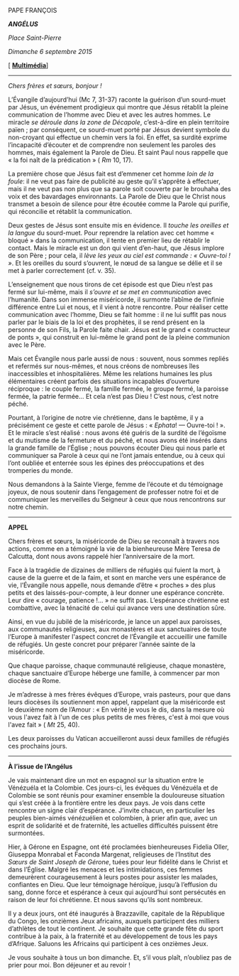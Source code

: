 PAPE FRANÇOIS

***ANGÉLUS***

*Place Saint-Pierre*

*Dimanche 6 septembre 2015*

[ **[Multimédia](http://w2.vatican.va/content/francesco/fr/events/event.dir.html/content/vaticanevents/fr/2015/9/6/angelus.html)**]

* * *

*Chers frères et sœurs, bonjour !*

L’Évangile d’aujourd’hui (Mc 7, 31-37) raconte la guérison d’un sourd-muet par Jésus, un événement prodigieux qui montre que Jésus rétablit la pleine communication de l’homme avec Dieu et avec les autres hommes. Le miracle *se déroule dans la zone de Décapole*, c’est-à-dire en plein territoire païen ; par conséquent, ce sourd-muet porté par Jésus devient symbole du non-croyant qui effectue un chemin vers la foi. En effet, sa surdité exprime l’incapacité d’écouter et de comprendre non seulement les paroles des hommes, mais également la Parole de Dieu. Et saint Paul nous rappelle que « la foi naît de la prédication » ( *Rm* 10, 17).

La première chose que Jésus fait est d’emmener cet homme *loin de la foule*: il ne veut pas faire de publicité au geste qu’il s’apprête à effectuer, mais il ne veut pas non plus que sa parole soit couverte par le brouhaha des voix et des bavardages environnants. La Parole de Dieu que le Christ nous transmet a besoin de silence pour être écoutée comme la Parole qui purifie, qui réconcilie et rétablit la communication.

Deux gestes de Jésus sont ensuite mis en évidence. Il *touche les oreilles et la langue* du sourd-muet. Pour reprendre la relation avec cet homme « bloqué » dans la communication, il tente en premier lieu de rétablir le contact. Mais le miracle est un don qui vient d’en-haut, que Jésus implore de son Père ; pour cela, il *lève les yeux au ciel est commande : « Ouvre-toi ! »*. Et les oreilles du sourd s’ouvrent, le nœud de sa langue se délie et il se met à parler correctement (cf. v. 35).

L’enseignement que nous tirons de cet épisode est que Dieu n’est pas fermé sur lui-même, mais il *s’ouvre et se met en communication* avec l’humanité. Dans son immense miséricorde, il surmonte l’abîme de l’infinie différence entre Lui et nous, et il vient à notre rencontre. Pour réaliser cette communication avec l’homme, Dieu se fait homme : il ne lui suffit pas nous parler par le biais de la loi et des prophètes, il se rend présent en la personne de son Fils, la Parole faite chair. Jésus est le grand « constructeur de ponts », qui construit en lui-même le grand pont de la pleine communion avec le Père.

Mais cet Évangile nous parle aussi de nous : souvent, nous sommes repliés et refermés sur nous-mêmes, et nous créons de nombreuses îles inaccessibles et inhospitalières. Même les relations humaines les plus élémentaires créent parfois des situations incapables d’ouverture réciproque : le couple fermé, la famille fermée, le groupe fermé, la paroisse fermée, la patrie fermée... Et cela n’est pas Dieu ! C’est nous, c’est notre péché.

Pourtant, à l’origine de notre vie chrétienne, dans le baptême, il y a précisément ce geste et cette parole de Jésus : « *Ephata*! — Ouvre-toi ! ». Et le miracle s’est réalisé : nous avons été guéris de la surdité de l’égoïsme et du mutisme de la fermeture et du péché, et nous avons été insérés dans la grande famille de l’Église ; nous pouvons écouter Dieu qui nous parle et communiquer sa Parole à ceux qui ne l’ont jamais entendue, ou à ceux qui l’ont oubliée et enterrée sous les épines des préoccupations et des tromperies du monde.

Nous demandons à la Sainte Vierge, femme de l’écoute et du témoignage joyeux, de nous soutenir dans l’engagement de professer notre foi et de communiquer les merveilles du Seigneur à ceux que nous rencontrons sur notre chemin.

* * *

**APPEL**

Chers frères et sœurs, la miséricorde de Dieu se reconnaît à travers nos actions, comme en a témoigné la vie de la bienheureuse Mère Teresa de Calcutta, dont nous avons rappelé hier l’anniversaire de la mort.

Face à la tragédie de dizaines de milliers de réfugiés qui fuient la mort, à cause de la guerre et de la faim, et sont en marche vers une espérance de vie, l’Évangile nous appelle, nous demande d’être « proches » des plus petits et des laissés-pour-compte, à leur donner une espérance concrète. Leur dire « courage, patience !... » ne suffit pas. L’espérance chrétienne est combattive, avec la ténacité de celui qui avance vers une destination sûre.

Ainsi, en vue du jubilé de la miséricorde, je lance un appel aux paroisses, aux communautés religieuses, aux monastères et aux sanctuaires de toute l’Europe à manifester l'aspect concret de l’Évangile et accueillir une famille de réfugiés. Un geste concret pour préparer l’année sainte de la miséricorde.

Que chaque paroisse, chaque communauté religieuse, chaque monastère, chaque sanctuaire d’Europe héberge une famille, à commencer par mon diocèse de Rome.

Je m’adresse à mes frères évêques d’Europe, vrais pasteurs, pour que dans leurs diocèses ils soutiennent mon appel, rappelant que la miséricorde est le deuxième nom de l’Amour : « En vérité je vous le dis, dans la mesure où vous l'avez fait à l'un de ces plus petits de mes frères, c'est à moi que vous l'avez fait » ( *Mt* 25, 40).

Les deux paroisses du Vatican accueilleront aussi deux familles de réfugiés ces prochains jours.

* * *

**À l’issue de l’Angélus**

Je vais maintenant dire un mot en espagnol sur la situation entre le Vénézuéla et la Colombie. Ces jours-ci, les évêques du Vénézuéla et de Colombie se sont réunis pour examiner ensemble la douloureuse situation qui s’est créée à la frontière entre les deux pays. Je vois dans cette rencontre un signe clair d’espérance. J’invite chacun, en particulier les peuples bien-aimés vénézuélien et colombien, à prier afin que, avec un esprit de solidarité et de fraternité, les actuelles difficultés puissent être surmontées.

Hier, à Gérone en Espagne, ont été proclamées bienheureuses Fidelia Oller, Giuseppa Monrabal et Faconda Margenat, religieuses de l’Institut des *Sœurs de Saint Joseph de Gérone*, tuées pour leur fidélité dans le Christ et dans l’Église. Malgré les menaces et les intimidations, ces femmes demeurèrent courageusement à leurs postes pour assister les malades, confiantes en Dieu. Que leur témoignage héroïque, jusqu’à l’effusion du sang, donne force et espérance à ceux qui aujourd’hui sont persécutés en raison de leur foi chrétienne. Et nous savons qu’ils sont nombreux.

Il y a deux jours, ont été inaugurés à Brazzaville, capitale de la République du Congo, les onzièmes Jeux africains, auxquels participent des milliers d’athlètes de tout le continent. Je souhaite que cette grande fête du sport contribue à la paix, à la fraternité et au développement de tous les pays d’Afrique. Saluons les Africains qui participent à ces onzièmes Jeux.

Je vous souhaite à tous un bon dimanche. Et, s’il vous plaît, n’oubliez pas de prier pour moi. Bon déjeuner et au revoir !